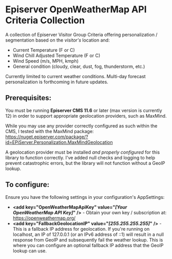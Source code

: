 # Episerver OpenWeatherMap API Criteria Collection

A collection of Episerver Visitor Group Criteria offering personalization / segmentation based on the _visitor's_ location and:

* Current Temperature (F or C)
* Wind Chill Adjusted Temperature (F or C)
* Wind Speed (m/s, MPH, kmph)
* General condition (cloudy, clear, dust, fog, thunderstorm, etc.)

Currently limited to current weather conditions. Multi-day forecast personalization is forthcoming in future updates.

## Prerequisites:

You must be running **Episerver CMS 11.6** or later (max version is currently 12) in order to support appropriate geolocation providers, such as MaxMind.

While you may use any provider correctly configured as such within the CMS, I tested with the MaxMind package: https://nuget.episerver.com/package/?id=EPiServer.Personalization.MaxMindGeolocation

A geolocation provider must be installed _and properly configured_ for this library to function correctly. I've added null checks and logging to help prevent catastrophic errors, but the library will not function without a GeoIP lookup.

## To configure:

Ensure you have the following settings in your configuration's AppSettings:

* **&lt;add key="OpenWeatherMapApiKey" value="*[Your OpenWeatherMap API Key]*" />** - Obtain your own key / subscription at: https://openweathermap.org/
* **&lt;add key="FallbackGeolocationIP" value="*[255.255.255.255]*" />** - This is a fallback IP address for geolocation. If you're running on localhost, an IP of 127.0.0.1 (or an IPv6 address of ::1) will result in a null response from GeoIP and subsequently fail the weather lookup. This is where you can configure an optional fallback IP address that the GeoIP lookup can use.
